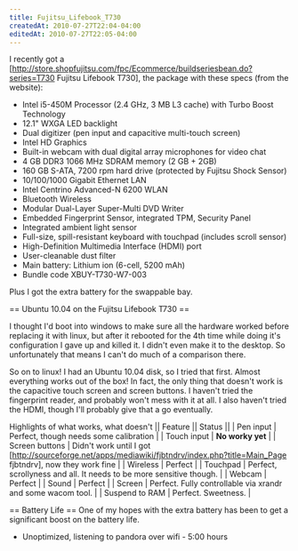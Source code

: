 ```yaml
---
title: Fujitsu_Lifebook_T730
createdAt: 2010-07-27T22:04-04:00
editedAt: 2010-07-27T22:05-04:00
---
```


I recently got a [http://store.shopfujitsu.com/fpc/Ecommerce/buildseriesbean.do?series=T730 Fujitsu Lifebook T730], the package with these specs (from the website):

* Intel i5-450M Processor (2.4 GHz, 3 MB L3 cache) with Turbo Boost Technology
* 12.1" WXGA LED backlight
* Dual digitizer (pen input and capacitive multi-touch screen)
* Intel HD Graphics
* Built-in webcam with dual digital array microphones for video chat
* 4 GB DDR3 1066 MHz SDRAM memory (2 GB + 2GB)
* 160 GB S-ATA, 7200 rpm hard drive (protected by Fujitsu Shock Sensor)
* 10/100/1000 Gigabit Ethernet LAN
* Intel Centrino Advanced-N 6200 WLAN
* Bluetooth Wireless
* Modular Dual-Layer Super-Multi DVD Writer
* Embedded Fingerprint Sensor, integrated TPM, Security Panel
* Integrated ambient light sensor
* Full-size, spill-resistant keyboard with touchpad (includes scroll sensor)
* High-Definition Multimedia Interface (HDMI) port
* User-cleanable dust filter
* Main battery: Lithium ion (6-cell, 5200 mAh)
* Bundle code XBUY-T730-W7-003

Plus I got the extra battery for the swappable bay.

== Ubuntu 10.04 on the Fujitsu Lifebook T730 ==

I thought I'd boot into windows to make sure all the hardware worked before replacing it with linux, but after it rebooted for the 4th time while doing it's configuration I gave up and killed it. I didn't even make it to the desktop. So unfortunately that means I can't do much of a comparison there.

So on to linux! I had an Ubuntu 10.04 disk, so I tried that first. Almost everything works out of the box! In fact, the only thing that doesn't work is the capacitive touch screen and screen buttons. I haven't tried the fingerprint reader, and probably won't mess with it at all. I also haven't tried the HDMI, though I'll probably give that a go eventually.

Highlights of what works, what doesn't
|| Feature || Status ||
| Pen input | Perfect, though needs some calibration |
| Touch input | <b>No worky yet</b> |
| Screen buttons | Didn't work until I got [http://sourceforge.net/apps/mediawiki/fjbtndrv/index.php?title=Main_Page fjbtndrv], now they work fine |
| Wireless | Perfect |
| Touchpad | Perfect, scrollyness and all. It needs to be more sensitive though. |
| Webcam | Perfect |
| Sound | Perfect |
| Screen | Perfect. Fully controllable via xrandr and some wacom tool. |
| Suspend to RAM | Perfect. Sweetness. |

== Battery Life ==
One of my hopes with the extra battery has been to get a significant boost on the battery life.

* Unoptimized, listening to pandora over wifi - 5:00 hours

